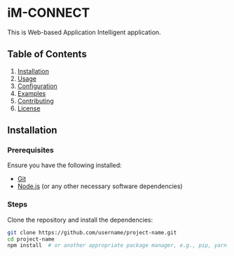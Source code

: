 # iM-CONNECT

This is Web-based Application Intelligent application.

## Table of Contents

1. [Installation](#installation)
2. [Usage](#usage)
3. [Configuration](#configuration)
4. [Examples](#examples)
5. [Contributing](#contributing)
6. [License](#license)

## Installation

### Prerequisites

Ensure you have the following installed:
- [Git](https://git-scm.com/)
- [Node.js](https://nodejs.org/) (or any other necessary software dependencies)

### Steps

Clone the repository and install the dependencies:

```bash
git clone https://github.com/username/project-name.git
cd project-name
npm install  # or another appropriate package manager, e.g., pip, yarn
